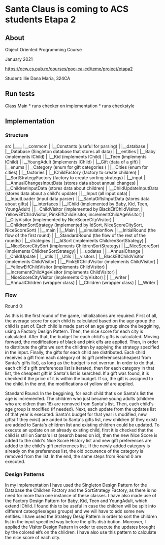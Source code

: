 # Santa Claus is coming to ACS students Etapa 2

## About

Object Oriented Programming Course

January 2021

https://ocw.cs.pub.ro/courses/poo-ca-cd/teme/proiect/etapa2

Student: Ilie Dana Maria, 324CA

## Run tests

Class Main
    * runs checker on implementation
    * runs checkstyle


## Implementation

### Structure

src
|____
    |__commom
    |  |__Constants (useful for parsing)
    |
    |__database
    |  |__Database (Singleton database that stores all data)
    |
    |__entities
    |  |__Baby (implements IChild)
    |  |__Kid (implements IChild)
    |  |__Teen (implements IChild)
    |  |__YoungAdult (implements IChild)
    |  |__Gift (data of a gift)
    |
    |__enums
    |  |__Category (enum for gift categories )
    |  |__Cities (enum for cities) 
    |
    |__factories
    |  |__IChildFactory (factory to create children)
    |  |__SortStrategyFactory (factory to create sorting strategy)
    |
    |__input
    |  |__AnnualChangesInputData (stores data about annual changes)
    |  |__ChildrenInputData (stores data about children)
    |  |__ChildUpdateInputData (stores data about a child's update)
    |  |__Input (all input data)
    |  |__InputLoader (input data parser)
    |  |__SantaGiftsInputData (stores data about gifts)
    |
    |__interfaces
    |  |__IChild (implemented by Baby, Kid, Teen, YoungAdult)
    |  |__ChildVisitor (implemented by BlackElfChildVisitor, 
    |     YellowElfChildVisitor, PinkElfChildVisitor, incrementChildAgeVisitor)
    |  |__CityVisitor (implemented by NiceScoreCityVisitor)
    |  |__ChildrenSortStrategy (implemented by IdSort, NiceScoreCitySort,
          NiceScoreSort)
    |
    |__main 
    |  |__Main
    |
    |__simulationflow
    |  |__InitialRound (the flow of the first round)
    |  |__StandardRound (the flow of the rest of the rounds)
    |
    |__strategies
    |  |__IdSort (implements ChildrenSortStrategy)
    |  |__NiceScoreCitySort (implements ChildrenSortStrategy)
    |  |__NiceScoreSort (implements ChildrenSortStrategy)
    |
    |__updates
    |  |__AnnualChange
    |  |__ChildUpdate
    |
    |__utils
    |  |__Utils
    |
    |__visitors
    |  |__BlackElfChildVisitor (implements ChildVisitor)
    |  |__PinkElfChildVisitor (implements ChildVisitor)
    |  |__YellowElfChildVisitor (implements ChildVisitor)
    |  |__IncrementChildAgeVisitor (implements ChildVisitor)
    |  |__NiceScoreCityVisitor (implements CityVisitor)
    |
    |
    |__writer
    |  |__AnnualChildren (wrapper class)
    |  |__Children (wrapper class)
    |  |__Writer
    |
    
    

### Flow

Round 0:

As this is the first round of the game, initializations are required.
First of all, the average score for each child is calculated based on the age
group the child is part of. Each child is made part of an age group since the beggining, 
using a Factory Design Pattern. Then, the nice score for each city is calculated.
After that, the budget for each child's gifts is calculated.
Moving forward, the modifications of black and pink elfs are applied.
Then, in order to distribute the gifts we sort the children by applying the 
strategy specified in the input.
Finally, the gifts for each child are distributed. Each child receives a gift
from each category of its gift preferences(cheapest from Santa's gifts list), 
as long as the budget is not overrun. In order to do that, each child's gift
preferences list is iterated, then for each category in that list, the cheapest
gift in Santa's list is searched. If a gift was found, it is checked if the 
price of it is within the budget. If so, the gift is assigned to the child.
In the end, the modifications of yellow elf are applied.

Standard Round:
In the beggining, for each child that's on Santa's list the age is incremented.
The children who just became young adults (children who are oldren than 18) are
removed from Santa's list. Then, each child's age group is modified (if 
needed).
Next, each update from the updates list of that year is executed: Santa's budget
for that year is modified, new gifts(if they exist) are added to Santa's gifts 
list, new children (if they exist) are added to Santa's children list and 
existing children could be updated. To execute an update on an already existing
child, first it is checked that the child is still on Santa's list (search 
based on id), then the new Nice Score is added to the child's Nice Score History
list and new gift preferences are added to the child's gift preferences list. 
If the newly added category is already on the preferences list, the old occurence
of the category is removed from the list.
In the end, the same steps from Round 0 are executed.

### Design Patterns

In my implementation I have used the Singleton Design Pattern for the Database
the Children Factory and the SortStrategy Factory, as there is no need for 
more than one instance of these classes. 
I have also made use of the Factory Design Pattern for Baby, Kid,
Teen and YoungAdult, which extend IChild. I found this to be useful in case the
children will be split into different cateogries(ages groups) and we will have
to add some new entities.
I have used the Strategy Desig Pattern in order to sort the children list in the
input specified way before the gifts distribution.
Moreover, I applied the Visitor Design Pattern in order to execute the updates
brought by the colored elfs on the children. I have also use this pattern to
calculate the nice score of each city.

